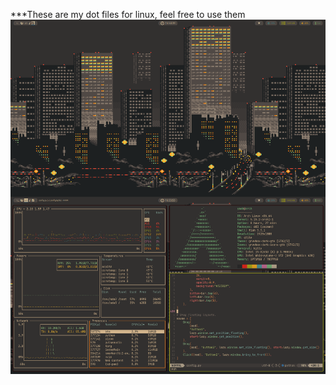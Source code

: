 \*\*\*These are my dot files for linux, feel free to use them
![alt text](https://github.com/username-08/dot_files/blob/main/screenshot.png?raw=true)
